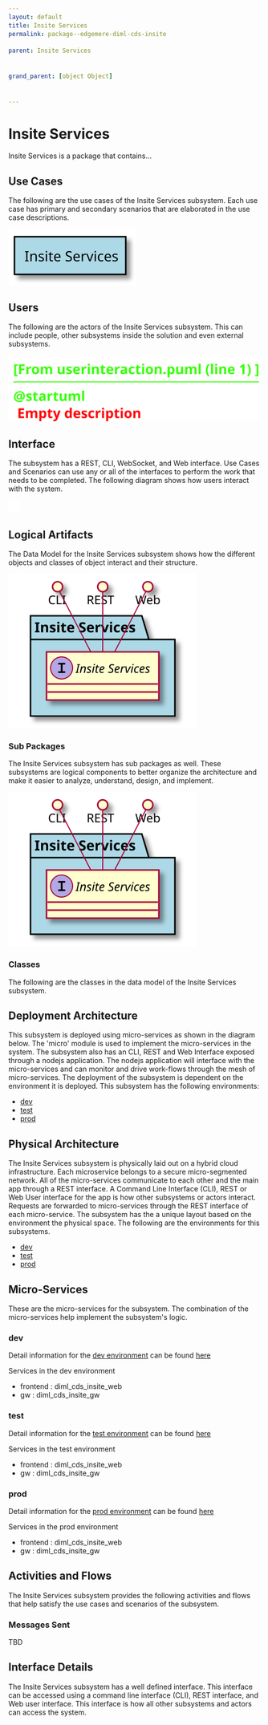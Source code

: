```yaml
---
layout: default
title: Insite Services
permalink: package--edgemere-diml-cds-insite

parent: Insite Services


grand_parent: [object Object]


---
```

# Insite Services

Insite Services is a package that contains...



## Use Cases

The following are the use cases of the Insite Services subsystem. Each use case has primary and secondary scenarios
that are elaborated in the use case descriptions.



![UseCase Diagram](./usecases.svg)

## Users

The following are the actors of the Insite Services subsystem. This can include people, other subsystems 
inside the solution and even external subsystems. 



![User Interaction](./userinteraction.svg)

## Interface

The subsystem has a REST, CLI, WebSocket, and Web interface. Use Cases and Scenarios can use any or all
of the interfaces to perform the work that needs to be completed. The following  diagram shows how
users interact with the system.

![Scenario Mappings Diagram](./scenariomapping.svg)



## Logical Artifacts

The Data Model for the  Insite Services subsystem shows how the different objects and classes of object interact
and their structure.

![Sub Package Diagram](./subpackage.svg)

### Sub Packages

The Insite Services subsystem has sub packages as well. These subsystems are logical components to better
organize the architecture and make it easier to analyze, understand, design, and implement.



![Logical Diagram](./logical.svg)

### Classes

The following are the classes in the data model of the Insite Services subsystem.




## Deployment Architecture

This subsystem is deployed using micro-services as shown in the diagram below. The 'micro' module is
used to implement the micro-services in the system. The subsystem also has an CLI, REST and Web Interface
exposed through a nodejs application. The nodejs application will interface with the micro-services and
can monitor and drive work-flows through the mesh of micro-services. The deployment of the subsystem is 
dependent on the environment it is deployed. This subsystem has the following environments:
* [dev](environment--edgemere-diml-cds-insite-dev)
* [test](environment--edgemere-diml-cds-insite-test)
* [prod](environment--edgemere-diml-cds-insite-prod)



## Physical Architecture

The Insite Services subsystem is physically laid out on a hybrid cloud infrastructure. Each microservice belongs
to a secure micro-segmented network. All of the micro-services communicate to each other and the main app through a
REST interface. A Command Line Interface (CLI), REST or Web User interface for the app is how other subsystems or actors 
interact. Requests are forwarded to micro-services through the REST interface of each micro-service. The subsystem has
the a unique layout based on the environment the physical space. The following are the environments for this
subsystems.
* [dev](environment--edgemere-diml-cds-insite-dev)
* [test](environment--edgemere-diml-cds-insite-test)
* [prod](environment--edgemere-diml-cds-insite-prod)


## Micro-Services

These are the micro-services for the subsystem. The combination of the micro-services help implement
the subsystem's logic.


### dev

Detail information for the [dev environment](environment--edgemere-diml-cds-insite-dev)
can be found [here](environment--edgemere-diml-cds-insite-dev)

Services in the dev environment

* frontend : diml_cds_insite_web
* gw : diml_cds_insite_gw


### test

Detail information for the [test environment](environment--edgemere-diml-cds-insite-test)
can be found [here](environment--edgemere-diml-cds-insite-test)

Services in the test environment

* frontend : diml_cds_insite_web
* gw : diml_cds_insite_gw


### prod

Detail information for the [prod environment](environment--edgemere-diml-cds-insite-prod)
can be found [here](environment--edgemere-diml-cds-insite-prod)

Services in the prod environment

* frontend : diml_cds_insite_web
* gw : diml_cds_insite_gw


## Activities and Flows
The Insite Services subsystem provides the following activities and flows that help satisfy the use
cases and scenarios of the subsystem.




### Messages Sent

TBD

## Interface Details
The Insite Services subsystem has a well defined interface. This interface can be accessed using a
command line interface (CLI), REST interface, and Web user interface. This interface is how all other
subsystems and actors can access the system.


